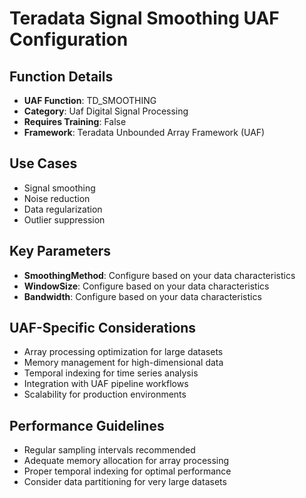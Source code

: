 # Teradata Signal Smoothing UAF Configuration

## Function Details
- **UAF Function**: TD_SMOOTHING
- **Category**: Uaf Digital Signal Processing
- **Requires Training**: False
- **Framework**: Teradata Unbounded Array Framework (UAF)

## Use Cases
- Signal smoothing
- Noise reduction
- Data regularization
- Outlier suppression

## Key Parameters
- **SmoothingMethod**: Configure based on your data characteristics
- **WindowSize**: Configure based on your data characteristics
- **Bandwidth**: Configure based on your data characteristics

## UAF-Specific Considerations
- Array processing optimization for large datasets
- Memory management for high-dimensional data
- Temporal indexing for time series analysis
- Integration with UAF pipeline workflows
- Scalability for production environments

## Performance Guidelines
- Regular sampling intervals recommended
- Adequate memory allocation for array processing
- Proper temporal indexing for optimal performance
- Consider data partitioning for very large datasets

